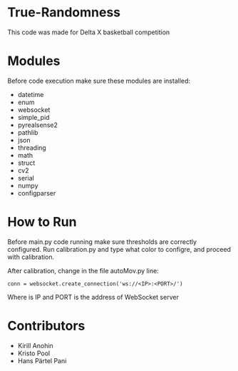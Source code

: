 # True-Randomness
This code was made for Delta X basketball competition

# Modules
Before code execution make sure these modules are installed:
  - datetime
  - enum
  - websocket
  - simple_pid
  - pyrealsense2
  - pathlib
  - json
  - threading
  - math
  - struct
  - cv2
  - serial
  - numpy
  - configparser

# How to Run
Before main.py code running make sure thresholds are correctly configured.
Run calibration.py and type what color to configre, and proceed with calibration.

After calibration, change in the file autoMov.py line:
```
conn = websocket.create_connection('ws://<IP>:<PORT>/')
```
Where is IP and PORT is the address of WebSocket server

# Contributors
  - Kirill Anohin
  - Kristo Pool
  - Hans Pärtel Pani
